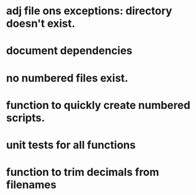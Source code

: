 # adj file ons exceptions: directory doesn't exist.
# document dependencies
# no numbered files exist.
# function to quickly create numbered scripts.
# unit tests for all functions
# function to trim decimals from filenames



